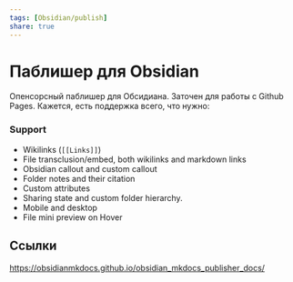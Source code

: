 ```yaml
---
tags: [Obsidian/publish]
share: true
---
```

# Паблишер для Obsidian
Опенсорсный паблишер для Обсидиана. Заточен для работы с Github Pages.
Кажется, есть поддержка всего, что нужно:

### Support
-    Wikilinks (`[[Links]]`)
-    File transclusion/embed, both wikilinks and markdown links
-    Obsidian callout and custom callout
-    Folder notes and their citation
-    Custom attributes
-    Sharing state and custom folder hierarchy.
-    Mobile and desktop
-    File mini preview on Hover

## Ссылки
https://obsidianmkdocs.github.io/obsidian_mkdocs_publisher_docs/